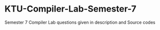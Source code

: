 # KTU-Compiler-Lab-Semester-7
Semester 7 Compiler Lab questions given in description and Source codes
